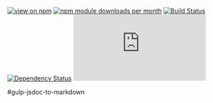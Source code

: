 [![view on npm](http://img.shields.io/npm/v/gulp-jsdoc-to-markdown.svg)](https://www.npmjs.org/package/gulp-jsdoc-to-markdown)
[![npm module downloads per month](http://img.shields.io/npm/dm/gulp-jsdoc-to-markdown.svg)](https://www.npmjs.org/package/gulp-jsdoc-to-markdown)
[![Build Status](https://travis-ci.org/75lb/gulp-jsdoc-to-markdown.svg?branch=master)](https://travis-ci.org/75lb/gulp-jsdoc-to-markdown)
[![Dependency Status](https://david-dm.org/75lb/gulp-jsdoc-to-markdown.svg)](https://david-dm.org/75lb/gulp-jsdoc-to-markdown)
![Analytics](https://ga-beacon.appspot.com/UA-27725889-6/gulp-jsdoc-to-markdown/README.md?pixel)

#gulp-jsdoc-to-markdown
